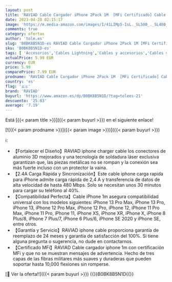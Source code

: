 ```yaml
---
layout: post
title: 'RAVIAD Cable Cargador iPhone 2Pack 1M  [MFi Certificado] Cable iPhone Nylon Trenzado Carga Rápida Cable iPhone para iPhone 13 12 11 Pro Max Mini XR XS X 8 7 6 Plus 6s 6 SE 5 5s 5c- Plata'
date: 2023-04-28 02:15:17
image: 'https://m.media-amazon.com/images/I/41LIMp5-IsL._SL500_._SL400_.jpg'
comments: true
category: ofertas
author: 'tole.es'
slug: 'B0BK8B5N1D-es RAVIAD Cable Cargador iPhone 2Pack 1M [MFi Certificado]...'
sku: 'B0BK8B5N1D-es'
tags: [ 'Accesorios','Cables Lightning','Cables y accesorios','Cables y conectores','Informática','iphone','raviad','🇪🇸', ]
actualPrice: 5.99 EUR
currency: EUR
price: 5.99
comparePrice: 7.99 EUR
prodname: 'RAVIAD Cable Cargador iPhone 2Pack 1M  [MFi Certificado] Cable iPhone Nylon Trenzado Carga Rápida Cable iPhone para iPhone 13 12 11 Pro Max Mini XR XS X 8 7 6 Plus 6s 6 SE 5 5s 5c- Plata'
country: 'es'
flag: '🇪🇸'
brand: 'RAVIAD'
buyurl: 'https://www.amazon.es/dp/B0BK8B5N1D/?tag=tolees-21'
descuento: '25.03'
average: '7.19'
---
```


Está [{{< param title >}}]({{< param buyurl >}}) en el siguiente enlace!

[![{{< param prodname >}}]({{< param image >}})]({{< param buyurl >}})

ℹ️:

- 【Fortalecer el Diseño】RAVIAD iphone charger cable los conectores de aluminio 3D mejorados y una tecnología de soldadura láser exclusiva garantizan que, las piezas metálicas no se rompan y la conexión sea más fuerte incluso con un protector la vaina.
- 【2.4A Carga Rápida y Sincronización】Este cable iphone carga rapida para iPhone admite carga rápida de 2,4 A y transferencia de datos de alta velocidad de hasta 480 Mbps. Solo se necesitan unos 30 minutos para cargar su teléfono al 40%.
- 【Compatibilidad Perfecta】Cable iPhone 1m asegura compatibilidad universal con los modelos siguientes: iPhone 13 Pro Max, iPhone 13 Pro, iPhone 13, iPhone 12 Pro Max, iPhone 12 Pro, iPhone 12, iPhone 11 Pro Max, iPhone 11 Pro, iPhone 11, iPhone XS, iPhone XR, iPhone X, iPhone 8 Plus/8, iPhone 7 Plus/7, iPhone 6 Plus/6, iPhone SE 2020 y iPhone SE, entre otros.
- 【Garantía y Servicio】RAVIAD iphone cable proporciona garantía de reemplazo de 24 meses y garantía de satisfacción del 100%. Si tiene alguna pregunta o sugerencia, no dude en contactarnos.
- 【Certificado MFi】RAVIAD Cable cargador iphone 1m con certificación MFi y que no se muestran mensajes de advertencia. Hecho de tres capas de las fibras militares más suaves y duraderas que pueden soportar hasta 10,000 flexiones sin romperse.

[🛒 Ver la oferta!!]({{< param buyurl >}})
{{<world>}}B0BK8B5N1D{{</world>}}
